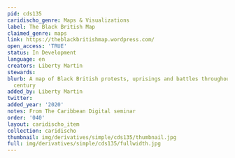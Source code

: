 ```yaml
---
pid: cds135
caridischo_genre: Maps & Visualizations
label: The Black British Map
claimed_genre: maps
link: https://theblackbritishmap.wordpress.com/
open_access: 'TRUE'
status: In Development
language: en
creators: Liberty Martin
stewards:
blurb: A map of Black British protests, uprisings and battles throughout the 20th
  century
added_by: Liberty Martin
twitter:
added_year: '2020'
notes: From The Caribbean Digital seminar
order: '040'
layout: caridischo_item
collection: caridischo
thumbnail: img/derivatives/simple/cds135/thumbnail.jpg
full: img/derivatives/simple/cds135/fullwidth.jpg
---
```

